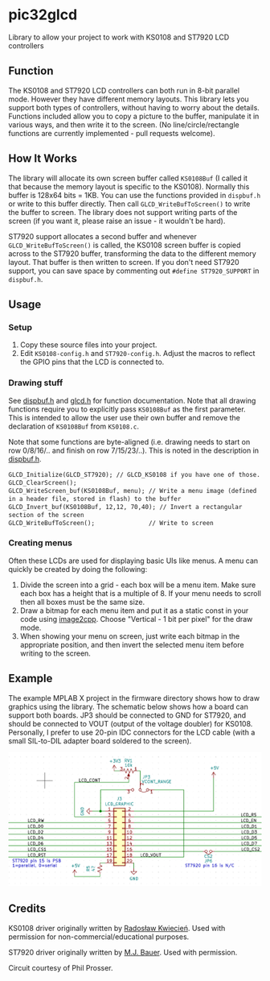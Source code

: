 # pic32glcd
Library to allow your project to work with KS0108 and ST7920 LCD controllers

## Function
The KS0108 and ST7920 LCD controllers can both run in 8-bit parallel mode. However they have different memory layouts. This library lets you support both types of controllers, without having to worry about the details. Functions included allow you to copy a picture to the buffer, manipulate it in various ways, and then write it to the screen. (No line/circle/rectangle functions are currently implemented - pull requests welcome).

## How It Works

The library will allocate its own screen buffer called `KS0108Buf` (I called it that because the memory layout is specific to the KS0108). Normally this buffer is 128x64 bits = 1KB. You can use the functions provided in `dispbuf.h` or write to this buffer directly. Then call `GLCD_WriteBufToScreen()` to write the buffer to screen. The library does not support writing parts of the screen (if you want it, please raise an issue - it wouldn't be hard).

ST7920 support allocates a second buffer and whenever `GLCD_WriteBufToScreen()` is called, the KS0108 screen buffer is copied across to the ST7920 buffer, transforming the data to the different memory layout. That buffer is then written to screen.  If you don't need ST7920 support, you can save space by commenting out `#define ST7920_SUPPORT` in `dispbuf.h`.

## Usage

### Setup

1. Copy these source files into your project.
2. Edit `KS0108-config.h` and `ST7920-config.h`. Adjust the macros to reflect the GPIO pins that the LCD is connected to.

### Drawing stuff

See [dispbuf.h](dispbuf.h) and [glcd.h](glcd.h) for function documentation. Note that all drawing functions require you to explicitly pass `KS0108Buf` as the first parameter. This is intended to allow the user use their own buffer and remove the declaration of `KS0108Buf` from `KS0108.c`.

Note that some functions are byte-aligned (i.e. drawing needs to start on row 0/8/16/.. and finish on row 7/15/23/..). This is noted in the description in [dispbuf.h](dispbuf.h).

```
GLCD_Initialize(GLCD_ST7920); // GLCD_KS0108 if you have one of those.
GLCD_ClearScreen();
GLCD_WriteScreen_buf(KS0108Buf, menu); // Write a menu image (defined in a header file, stored in flash) to the buffer
GLCD_Invert_buf(KS0108Buf, 12,12, 70,40); // Invert a rectangular section of the screen
GLCD_WriteBufToScreen();               // Write to screen
```

### Creating menus

Often these LCDs are used for displaying basic UIs like menus. A menu can quickly be created by doing the following:
1. Divide the screen into a grid - each box will be a menu item. Make sure each box has a height that is a multiple of 8. If your menu needs to scroll then all boxes must be the same size.
2. Draw a bitmap for each menu item and put it as a static const in your code using [image2cpp](http://javl.github.io/image2cpp/). Choose "Vertical - 1 bit per pixel" for the draw mode.
3. When showing your menu on screen, just write each bitmap in the appropriate position, and then invert the selected menu item before writing to the screen.

## Example

The example MPLAB X project in the firmware directory shows how to draw graphics using the library. The schematic below shows how a board can support both boards. JP3 should be connected to GND for ST7920, and should be connected to VOUT (output of the voltage doubler) for KS0108. Personally, I prefer to use 20-pin IDC connectors for the LCD cable (with a small SIL-to-DIL adapter board soldered to the screen).

![Example schematic](firmware/pic32glcd_wiring.png)
 
## Credits

KS0108 driver originally written by [Radosław Kwiecień](https://en.radzio.dxp.pl/ks0108/). Used with permission for non-commercial/educational purposes.

ST7920 driver originally written by [M.J. Bauer](https://github.com/M-J-Bauer/OLED-or-LCD-128x64-graphics-library). Used with permission.

Circuit courtesy of Phil Prosser.
